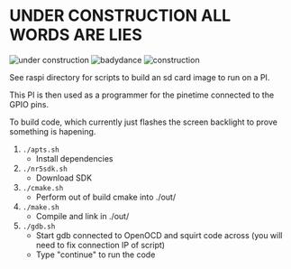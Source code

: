 
UNDER CONSTRUCTION ALL WORDS ARE LIES
=====================================

![under construction](https://media.giphy.com/media/EIiJp9cQ3GeEU/giphy.gif)
![badydance](http://giphygifs.s3.amazonaws.com/media/iqBr5cmyz0t0s/giphy.gif)
![construction](https://media.giphy.com/media/WrOweqqiDcvoQszeSu/giphy.gif)



See raspi directory for scripts to build an sd card image to run on a PI.

This PI is then used as a programmer for the pinetime connected to the GPIO pins.


To build code, which currently just flashes the screen backlight to prove something is hapening.


1. `./apts.sh`
    * Install dependencies
2. `./nr5sdk.sh`
    * Download SDK
3. `./cmake.sh`
    * Perform out of build cmake into ./out/
4. `./make.sh`
    * Compile and link in ./out/
5. `./gdb.sh`
    * Start gdb connected to OpenOCD and squirt code across (you will need to fix connection IP of script)
    * Type "continue" to run the code





